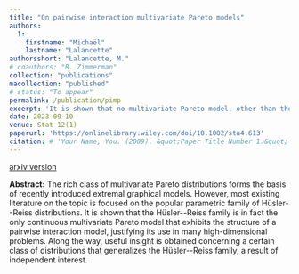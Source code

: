 ```yaml
---
title: "On pairwise interaction multivariate Pareto models"
authors:
  1:
    firstname: "Michaël"
    lastname: "Lalancette"
authorsshort: "Lalancette, M."
# coauthors: "R. Zimmerman"
collection: "publications"
macollection: "published"
# status: "To appear"
permalink: /publication/pimp
excerpt: 'It is shown that no multivariate Pareto model, other than the Hüsler--Reiss family, can have the structure of a pairwise interaction model.'
date: 2023-09-10
venue: Stat 12(1)
paperurl: 'https://onlinelibrary.wiley.com/doi/10.1002/sta4.613'
citation: # 'Your Name, You. (2009). &quot;Paper Title Number 1.&quot; <i>Journal 1</i>. 1(1).'
---
```

[arxiv version](https://arxiv.org/abs/2306.12074)

**Abstract:**
The rich class of multivariate Pareto distributions forms the basis of recently introduced extremal graphical models. However, most existing literature on the topic is focused on the popular parametric family of Hüsler--Reiss distributions. It is shown that the Hüsler--Reiss family is in fact the only continuous multivariate Pareto model that exhibits the structure of a pairwise interaction model, justifying its use in many high-dimensional problems. Along the way, useful insight is obtained concerning a certain class of distributions that generalizes the Hüsler--Reiss family, a result of independent interest.
